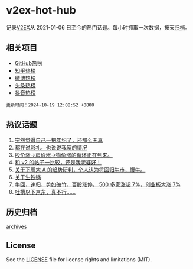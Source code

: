 # v2ex-hot-hub

 记录[V2EX](https://www.v2ex.com/)从 2021-01-06 日至今的热门话题。每小时抓取一次数据，按天[归档](archives)。
 
 ## 相关项目

- [GitHub热榜](https://github.com/it985/github-hot-hub)
- [知乎热榜](https://github.com/it985/zhihu-hot-hub)
- [微博热榜](https://github.com/it985/weibo-hot-hub)
- [头条热榜](https://github.com/it985/toutiao-hot-hub)
- [抖音热榜](https://github.com/it985/douyin-hot-hub)


 `更新时间：2024-10-19 12:08:52 +0800`

## 热议话题

1. [突然觉得自己一把年纪了，还那么天真](https://www.v2ex.com/t/1081477)
1. [都在说彩礼，也说说我家的情况](https://www.v2ex.com/t/1081528)
1. [股价涨->房价涨->物价涨的循环正在到来。](https://www.v2ex.com/t/1081504)
1. [和 v2 的帖子一比较，还是我老婆好！](https://www.v2ex.com/t/1081538)
1. [关于下周大 A 的趋势研判，个人认为将回归牛市，慢牛。](https://www.v2ex.com/t/1081545)
1. [关于生铁锅](https://www.v2ex.com/t/1081501)
1. [牛回，速归，势如破竹，百股涨停， 500 多家涨超 7%，创业板大涨 7%](https://www.v2ex.com/t/1081469)
1. [吐槽以下京东，真不行……](https://www.v2ex.com/t/1081655)

## 历史归档

[archives](archives)

## License

See the [LICENSE](LICENSE) file for license rights and limitations (MIT).

